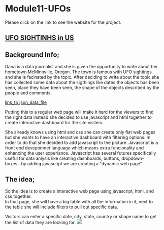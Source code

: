 # Module11-UFOs

Please click on the link to see the website for the project.
<h2>

[UFO SIGHTINHS in US](https://4renginy.github.io/UFOSightingsRY.io)

  </h2>

## Background Info;
Dana is a data journalist and she is given the opportunity to write about her hometown McMinnville, Oregon. The town  is famous with UFO sightings and she is facinated by the topic. After deciding to write about the topic she has collected some data about the sigthings like dates the objects has been seen, place they have been seen, the shape of the objects described by the people and comments. 

[link_to json_data_file](https://github.com/4renginy/Module11-UFOs/blob/main/Static/js/data.js)

Putting this to a regular web page will make it hard for the viewers to find the right data instead she decided to use javascript and html together to create interactive dashboard for the site visiters. 

She already knows using html and css she can create only flat web pages but she wants to have an interactive dashboard with filtering options. In order to do that she decided to add javascript to the picture. Javascript is a front end devepomnet language which means extra funcionality and enhancing  the user experiance.
Javascript has several futures specifically useful for data anlysis like creating dashboards, buttons, dropdown-boxes...by adding javascript we are creating a "dynamic web page"

## The idea;
So the idea is to create a interactive web page using javascript, html, and css together. 
<br>In that page, she will have a big table with all the information in it, next to the table she will include filters to pull out specific data. 


Visitors can enter a specific date,  city, state, country or shape name to get the list of data they are looking for. 
![](https://github.com/4renginy/UFOSightingsRY.io/blob/main/filter.PNG)


